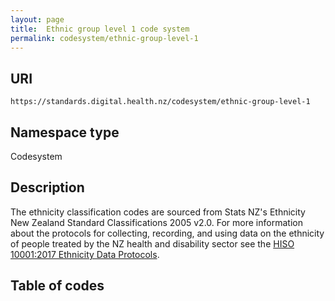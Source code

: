 ```yaml
---
layout: page
title:  Ethnic group level 1 code system
permalink: codesystem/ethnic-group-level-1
---
```

URI
---------------
```````````````````````````````````````````````````````
https://standards.digital.health.nz/codesystem/ethnic-group-level-1
```````````````````````````````````````````````````````

Namespace type
----
Codesystem

Description
-----------
The ethnicity classification codes are sourced from Stats NZ's Ethnicity New Zealand Standard Classifications 2005 v2.0. For more information about the protocols for collecting, recording, and using data on the ethnicity of people treated by the NZ health and disability sector see the [HISO 10001:2017 Ethnicity Data Protocols](https://www.health.govt.nz/publication/hiso-100012017-ethnicity-data-protocols).

Table of codes
-----------
